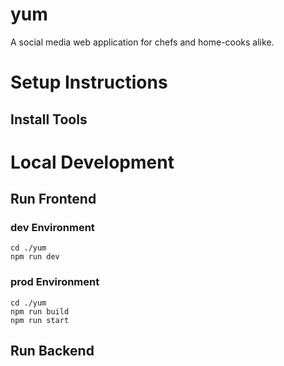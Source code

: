 # yum
A social media web application for chefs and home-cooks alike.

# Setup Instructions

## Install Tools

# Local Development

## Run Frontend

### dev Environment
```
cd ./yum
npm run dev
```

### prod Environment
```
cd ./yum
npm run build
npm run start
```

## Run Backend

